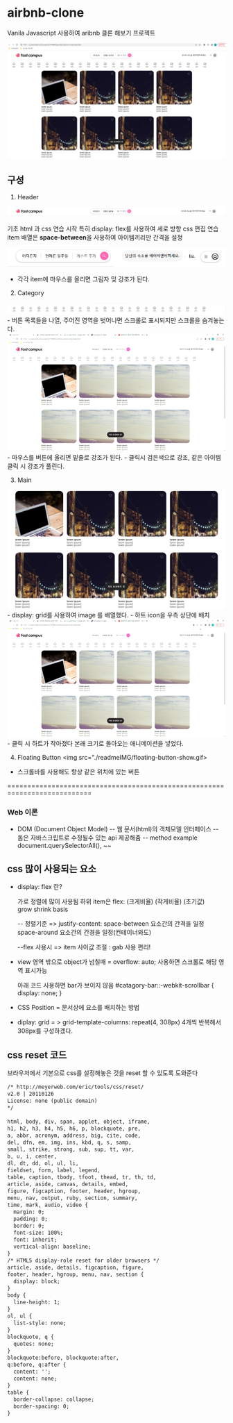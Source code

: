 # airbnb-clone
Vanila Javascript 사용하여 aribnb 클론 해보기 프로젝트

<img src="./readmeIMG/airbnb_clone_shot.png">

## 구성

1. Header
 <img src="./readmeIMG/header.PNG">

  기초 html 과 css 연습 시작
  특히 display: flex를 사용하여 세로 방향 css 편집 연습
  item 배열은 **space-between**을 사용하여 아이템끼리만 간격을 설정

  <img src="./readmeIMG/header_hover.png">

  - 각각 item에 마우스를 올리면 그림자 및 강조가 된다.

2. Category
  <img src="./readmeIMG/category.PNG">
  - 버튼 목록들을 나열, 주어진 영역을 벗어나면 스크롤로 표시되지만 스크롤을 숨겨놓는다.

  <img src="./readmeIMG/main-hover-click.gif">
  - 마우스를 버튼에 올리면 밑줄로 강조가 된다.
  - 클릭시 검은색으로 강조, 같은 아이템 클릭 시 강조가 풀린다. 


3. Main
  <img src="./readmeIMG/main.PNG">
  - display: grid를 사용하여 image 를 배열했다.
  - 하트 icon을 우측 상단에 배치

  <img src="./readmeIMG/heart-click.gif">
  - 클릭 시 하트가 작아졌다 본래 크기로 돌아오는 애니메이션을 넣었다.

4. Floating Button
  <img src="./readmeIMG/floating-button-show.gif>
  - 스크롤바를 사용해도 항상 같은 위치에 있는 버튼





===========================================================================



### Web 이론
  - DOM (Document Object Model)
    -- 웹 문서(html)의 객체모델 인터페이스
    -- 돔은 자바스크립트로 수정될수 있는 api 제공해줌
    -- method example
       document.querySelectorAll(), ~~


## css 많이 사용되는 요소
  
  - display: flex 란?
   
    가로 정렬에 많이 사용됨
    하위 item은 flex: (크게비율) (작게비율) (초기값)  
                        grow       shrink    basis

    -- 정렬기준 => justify-content: space-between 요소간의 간격을 일정
                              space-around 요소간의 간경을 일정(컨테이너와도)

    --flex 사용시 => item 사이값 조절 :  gab 사용 편리!

  - view 영역 밖으로 object가 넘칠때 
    = overflow: auto;
    사용하면 스크롤로 해당 영역 표시가능

    아래 코드 사용하면 bar가 보이지 않음
    #catagory-bar::-webkit-scrollbar {
      display: none;
    }

  - CSS Position = 문서상에 요소를 배치하는 방법

  - diplay: grid 
    = > grid-template-columns: repeat(4, 308px)
        4개씩 반복해서 308px를 구성하겠다.

## css reset 코드

  브라우저에서 기본으로 css를 설정해놓은 것을 reset 할 수 있도록 도와준다
    
    /* http://meyerweb.com/eric/tools/css/reset/ 
    v2.0 | 20110126
    License: none (public domain)
    */

    html, body, div, span, applet, object, iframe,
    h1, h2, h3, h4, h5, h6, p, blockquote, pre,
    a, abbr, acronym, address, big, cite, code,
    del, dfn, em, img, ins, kbd, q, s, samp,
    small, strike, strong, sub, sup, tt, var,
    b, u, i, center,
    dl, dt, dd, ol, ul, li,
    fieldset, form, label, legend,
    table, caption, tbody, tfoot, thead, tr, th, td,
    article, aside, canvas, details, embed, 
    figure, figcaption, footer, header, hgroup, 
    menu, nav, output, ruby, section, summary,
    time, mark, audio, video {
      margin: 0;
      padding: 0;
      border: 0;
      font-size: 100%;
      font: inherit;
      vertical-align: baseline;
    }
    /* HTML5 display-role reset for older browsers */
    article, aside, details, figcaption, figure, 
    footer, header, hgroup, menu, nav, section {
      display: block;
    }
    body {
      line-height: 1;
    }
    ol, ul {
      list-style: none;
    }
    blockquote, q {
      quotes: none;
    }
    blockquote:before, blockquote:after,
    q:before, q:after {
      content: '';
      content: none;
    }
    table {
      border-collapse: collapse;
      border-spacing: 0;
    }
